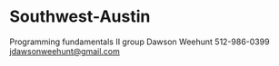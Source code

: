 # Southwest-Austin
Programming fundamentals II group
Dawson Weehunt 
  512-986-0399
  jdawsonweehunt@gmail.com
